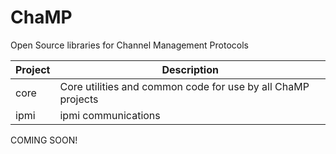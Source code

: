 # ChaMP
Open Source libraries for Channel Management Protocols

| Project | Description |
| ------- | ----------- |
| core    | Core utilities and common code for use by all ChaMP projects |
| ipmi    | ipmi communications |

COMING SOON!
